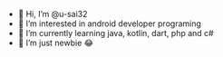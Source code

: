 - 👋 Hi, I’m @u-sai32 
- 👀 I’m interested in android developer programing
- 🌱 I’m currently learning java, kotlin, dart, php and c#
- 💞️ I’m just newbie 😂


<!---
u-sai32/u-sai32 is a ✨ special ✨ repository because its `README.md` (this file) appears on your GitHub profile.
You can click the Preview link to take a look at your changes.
--->
